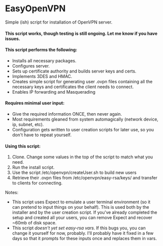 # EasyOpenVPN
Simple (ish) script for installation of OpenVPN server.

#### This script works, though testing is still ongoing. Let me know if you have issues.

#### This script performs the following:
- Installs all necessary packages.
- Configures server.
- Sets up certificate authority and builds server keys and certs.
- Implements 3DES and HMAC.
- Creates simple script for generating user .ovpn files containing all the necessary keys and certificates the client needs to connect.
- Enables IP forwarding and Masquerading

#### Requires minimal user input:
- Give the required information ONCE, then never again.
- Most requirements gleaned from system automagically (network device, ip, subnet, etc).
- Configuration gets written to user creation scripts for later use, so you don't have to repeat yourself.

#### Using this script:
1. Clone. Change some values in the top of the script to match what you need.
2. Run the install script.
3. Use the script /etc/openvpn/createUser.sh to build new users
4. Retrieve their .ovpn files from /etc/openvpn/easy-rsa/keys/ and transfer to clients for connecting.

Notes:
- This script uses Expect to emulate a user terminal environment (so it can pretend to input things on your behalf). This is used both by the installer and by the user creation script. If you've already completed the setup and created all your users, you can remove Expect and recover ~60mb of disk space.
- This script *doesn't yet set easy-rsa vars*. If this bugs you, you can change it yourself for now, probably. I'll probably have it fixed in a few days so that it prompts for these inputs once and replaces them in vars.
